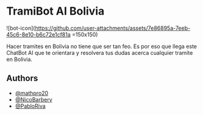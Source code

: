 
# TramiBot AI Bolivia
![bot-icon](https://github.com/user-attachments/assets/7e86895a-7eeb-45c6-8e10-b6c72e1cf81a =150x150)


Hacer tramites en Bolivia no tiene que ser tan feo. Es por eso que llega este ChatBot AI que te orientara y resolvera tus dudas acerca cualquier tramite en Bolivia.


## Authors

- [@mathpro20](https://github.com/mathpro28)
- [@NicoBarbery](https://github.com/NicoBarbery)
- [@PabloRiva](https://github.com/PabloRiva)

